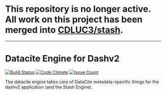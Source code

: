 # This repository is no longer active. All work on this project has been merged into [CDLUC3/stash](https://github.com/CDLUC3/stash). 

---


# Datacite Engine for Dashv2

[![Build Status](https://travis-ci.org/CDLUC3/stash_datacite.svg?branch=development)](https://travis-ci.org/CDLUC3/stash_datacite)
[![Code Climate](https://codeclimate.com/github/CDLUC3/stash_datacite/badges/gpa.svg)](https://codeclimate.com/github/CDLUC3/stash_datacite)
[![Issue Count](https://codeclimate.com/github/CDLUC3/stash_datacite/badges/issue_count.svg)](https://codeclimate.com/github/CDLUC3/stash_datacite)

The datacite engine takes care of DataCite metadata-specific things for the dashv2 application (and the Stash Engine).